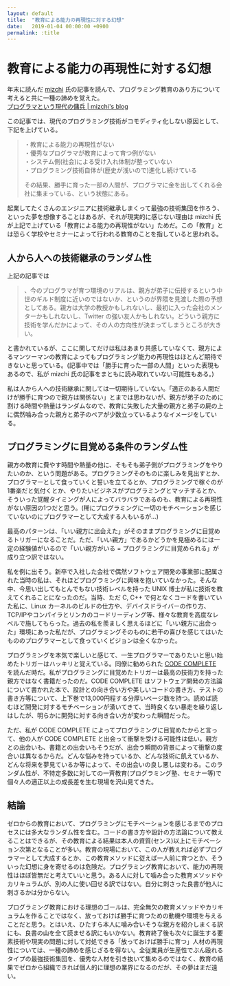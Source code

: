 ```yaml
---
layout: default
title:  "教育による能力の再現性に対する幻想"
date:   2019-01-04 00:00:00 +0900
permalink: :title
---
```


# 教育による能力の再現性に対する幻想

年末に読んだ [mizchi](https://twitter.com/mizchi) 氏の記事を読んで、プログラミング教育のあり方について考えると共に一種の諦めを覚えた。  
[プログラマという現代の傭兵 | mizchi's blog](https://mizchi.hatenablog.com/entry/2018/12/26/103000)

この記事では、現代のプログラミング技術がコモディティ化しない原因として、下記を上げている。

> ・教育による能力の再現性がない  
> ・優秀なプログラマが教育によって育つ例がない  
> ・システム側(社会)による受け入れ体制が整っていない  
> ・プログラミング技術自体が(歴史が浅いので)進化し続けている  
>
> その結果、勝手に育った一部の人間が、プログラマに金を出してくれる会社に集まっている、という状態にある。

起業してたくさんのエンジニアに技術継承しまくって最強の技術集団を作ろう、といった夢を想像することはあるが、それが現実的に感じない理由は mizchi 氏が上記で上げている「教育による能力の再現性がない」ためだ。この「教育」とは恐らく学校やセミナーによって行われる教育のことを指していると思われる。

## 人から人への技術継承のランダム性

上記の記事では

> 、今のプログラマが育つ環境のリアルは、親方が弟子に伝授するという中世のギルド制度に近いのではないか、というのが界隈を見渡した際の予想としてある。親方は大学の教授かもしれないし、最初に入った会社のメンターかもしれないし、Twitter の強い友人かもしれない。どういう親方に技術を学んだかによって、その人の方向性が決まってしまうところが大きい。

と書かれているが、ここに関してだけは私はあまり共感していなくて、親方によるマンツーマンの教育によってもプログラミング能力の再現性はほとんど期待できないと思っている。(記事中では「勝手に育った一部の人間」といった表現もあるので、私が mizchi 氏の記事をまともに読み取れていない可能性もある。)

私は人から人への技術継承に関しては一切期待していない。「適正のある人間だけが勝手に育つので親方は関係ない」とまでは思わないが、親方が弟子のために割ける時間や熱量はランダムなので、教育に失敗した大量の親方と弟子の屍の上に偶然噛み合った親方と弟子のペアが少数立っているようなイメージをしている。


## プログラミングに目覚める条件のランダム性

親方の教育に費やす時間や熱量の他に、そもそも弟子側がプログラミングをやりたいのか、という問題がある。プログラミングそのものに楽しみを見出すとか、プログラマーとして食っていくと誓いを立てるとか、プログラミングで稼ぐのが1番楽だと気付くとか、やりたいビジネスがプログラミングとマッチするとか、そういった覚醒タイミングが人によってバラバラであるのも、教育による再現性がない原因の1つだと思う。(稀にプログラミングに一切のモチベーションを感じていないのにプログラマーとして大成する人もいるが...)

最高のパターンは、「いい親方に出会えた」がそのままプログラミングに目覚めるトリガーになることだ。ただ、「いい親方」であるかどうかを見極めるには一定の経験値がいるので「いい親方がいる = プログラミングに目覚められる」が成り立つ訳ではない。

私を例に出そう。新卒で入社した会社で偶然ソフトウェア開発の事業部に配属された当時の私は、それほどプログラミングに興味を抱いていなかった。そんな中、今思い出してもとんでもない技術レベルを持った UNIX 博士が私に技術を教えてくれることになったのだ。当時、ただ C, C++ で何となくコードを書いていた私に、Linux カーネルのビルドの仕方や、デバイスドライバーの作り方、TCP/IPやコンパイラとリンカのコードリーディング等、様々な教育を高度なレベルで施してもらった。過去の私を羨ましく思えるほどに「いい親方に出会った」環境にあった私だが、プログラミングそのものに若干の喜びを感じてはいたもののプログラマーとして食っていくビジョンは全くなかった。

プログラミングを本気で楽しいと感じて、一生プログラマーでありたいと思い始めたトリガーはハッキリと覚えている。同僚に勧められた [CODE COMPLETE](https://www.amazon.co.jp/CODE-COMPLETE-第2版-上-完全なプログラミングを目指して/dp/489100455X) を読んだ時だ。私がプログラミングに目覚めたトリガーは最高の技術力を持った親方ではなく書籍だったのだ。CODE COMPLETE はソフトウェア開発の方法論について書かれた本で、設計との向き合い方や美しいコードの書き方、テストの書き方等について、上下巻で13,000円程する分厚いページ数を持つ。読めば読むほど開発に対するモチベーションが湧いてきて、当時良くない暴走を繰り返しはしたが、明らかに開発に対する向き合い方が変わった瞬間だった。

ただ、私が CODE COMPLETE によってプログラミングに目覚めたからと言って、他の人が CODE COMPLETE と出会って衝撃を受ける可能性は低い。親方との出会いも、書籍との出会いもそうだが、出会う瞬間の背景によって衝撃の度合いは異なるからだ。どんな悩みを持っているか、どんな技術に飢えているか、どんな将来を夢見ているか等によって、その出会いの良し悪しは変わる。このランダム性が、不特定多数に対しての一斉教育(プログラミング塾、セミナー等)で個々人の適正以上の成長差を生む現場を沢山見てきた。


## 結論

ゼロからの教育において、プログラミングにモチベーションを感じるまでのプロセスには多大なランダム性を含む。コードの書き方や設計の方法論について教えることはできるが、その教育による結果は本人の資質(センス)以上にモチベーション次第となることが多い。教育の現場において、この人が教えれば必ずプログラマーとして大成するとか、この教育メソッドに従えば一人前に育つとか、そういった幻想に身を寄せるのは危険だ。プログラミング教育において、能力の再現性はほぼ皆無だと考えていいと思う。ある人に対して噛み合った教育メソッドやカリキュラムが、別の人に使い回せる訳ではない。自分に刺さった良書が他人に刺さるかは分からない。

プログラミング教育における理想のゴールは、完全無欠の教育メソッドやカリキュラムを作ることではなく、放っておけば勝手に育つための動機や環境を与えることだと思う。とはいえ、ひたすら本人に噛み合いそうな親方を紹介しまくる訳にも、良書の山を全て読ませる訳にもいかない。教育終了後も次々に誕生する要素技術や現実の問題に対して対処できる「放っておけば勝手に育つ」人材の再現性については、一種の諦めを感じざるを得ない。全従業員が生産性でぶん殴れるタイプの最強技術集団を、優秀な人材を引き抜いて集めるのではなく、教育の結果でゼロから組織できれば個人的に理想の業界になるのだが、その夢はまだ遠い。
